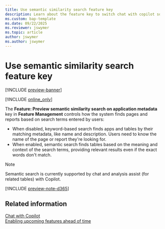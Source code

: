 ```yaml
---
title: Use semantic similarity search feature key
description: Learn about the feature key to switch chat with copilot so that it uses semantic search.
ms.custom: bap-template
ms.date: 09/22/2025
ms.reviewer: jswymer
ms.topic: article
author: jswymer
ms.author: jswymer
---
```

# Use semantic similarity search feature key

[!INCLUDE [preview-banner](~/../shared-content/shared/preview-includes/preview-banner.md)]

[!INCLUDE [online_only](includes/online_only.md)]

The **Feature: Preview semantic similarity search on application metadata** key in **Feature Management** controls how the system finds pages and reports based on search terms entered by users:

- When disabled, keyword-based search finds apps and tables by their matching metadata, like name and description. Users need to know the name of the page or report they're looking for.
- When enabled, semantic search finds tables based on the meaning and context of the search terms, providing relevant results even if the exact words don't match.

> [!NOTE]
> Semantic search is currently supported by chat and analysis assist (for related tables) with Copilot.

[!INCLUDE [preview-note-d365](~/../shared-content/shared/preview-includes/preview-note-d365.md)]

## Related information

[Chat with Copilot](/dynamics365/business-central/chat-with-copilot)  
[Enabling upcoming features ahead of time](/dynamics365/business-central/dev-itpro/administration/feature-management)  
